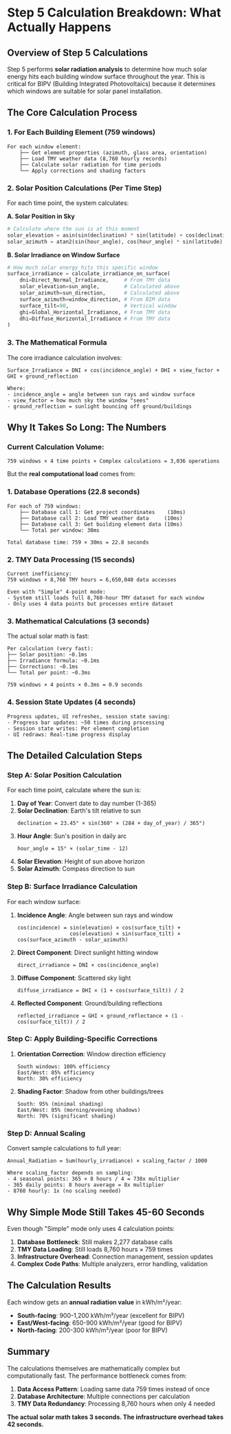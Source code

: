 # Step 5 Calculation Breakdown: What Actually Happens

## Overview of Step 5 Calculations

Step 5 performs **solar radiation analysis** to determine how much solar energy hits each building window surface throughout the year. This is critical for BIPV (Building Integrated Photovoltaics) because it determines which windows are suitable for solar panel installation.

## The Core Calculation Process

### 1. **For Each Building Element (759 windows)**
```
For each window element:
    ├── Get element properties (azimuth, glass area, orientation)
    ├── Load TMY weather data (8,760 hourly records)
    ├── Calculate solar radiation for time periods
    └── Apply corrections and shading factors
```

### 2. **Solar Position Calculations (Per Time Step)**
For each time point, the system calculates:

**A. Solar Position in Sky**
```python
# Calculate where the sun is at this moment
solar_elevation = asin(sin(declination) * sin(latitude) + cos(declination) * cos(latitude) * cos(hour_angle))
solar_azimuth = atan2(sin(hour_angle), cos(hour_angle) * sin(latitude) - tan(declination) * cos(latitude))
```

**B. Solar Irradiance on Window Surface**
```python
# How much solar energy hits this specific window
surface_irradiance = calculate_irradiance_on_surface(
    dni=Direct_Normal_Irradiance,     # From TMY data
    solar_elevation=sun_angle,        # Calculated above
    solar_azimuth=sun_direction,      # Calculated above
    surface_azimuth=window_direction, # From BIM data
    surface_tilt=90,                  # Vertical window
    ghi=Global_Horizontal_Irradiance, # From TMY data
    dhi=Diffuse_Horizontal_Irradiance # From TMY data
)
```

### 3. **The Mathematical Formula**
The core irradiance calculation involves:

```
Surface_Irradiance = DNI × cos(incidence_angle) + DHI × view_factor + GHI × ground_reflection

Where:
- incidence_angle = angle between sun rays and window surface
- view_factor = how much sky the window "sees"
- ground_reflection = sunlight bouncing off ground/buildings
```

## Why It Takes So Long: The Numbers

### Current Calculation Volume:
```
759 windows × 4 time points × Complex calculations = 3,036 operations
```

But the **real computational load** comes from:

### 1. **Database Operations (22.8 seconds)**
```
For each of 759 windows:
    ├── Database call 1: Get project coordinates    (10ms)
    ├── Database call 2: Load TMY weather data     (10ms)  
    ├── Database call 3: Get building element data (10ms)
    └── Total per window: 30ms
    
Total database time: 759 × 30ms = 22.8 seconds
```

### 2. **TMY Data Processing (15 seconds)**
```
Current inefficiency:
759 windows × 8,760 TMY hours = 6,650,040 data accesses

Even with "Simple" 4-point mode:
- System still loads full 8,760-hour TMY dataset for each window
- Only uses 4 data points but processes entire dataset
```

### 3. **Mathematical Calculations (3 seconds)**
The actual solar math is fast:
```
Per calculation (very fast):
├── Solar position: ~0.1ms
├── Irradiance formula: ~0.1ms  
├── Corrections: ~0.1ms
└── Total per point: ~0.3ms

759 windows × 4 points × 0.3ms = 0.9 seconds
```

### 4. **Session State Updates (4 seconds)**
```
Progress updates, UI refreshes, session state saving:
- Progress bar updates: ~50 times during processing
- Session state writes: Per element completion
- UI redraws: Real-time progress display
```

## The Detailed Calculation Steps

### Step A: Solar Position Calculation
For each time point, calculate where the sun is:

1. **Day of Year**: Convert date to day number (1-365)
2. **Solar Declination**: Earth's tilt relative to sun
   ```
   declination = 23.45° × sin(360° × (284 + day_of_year) / 365°)
   ```
3. **Hour Angle**: Sun's position in daily arc
   ```
   hour_angle = 15° × (solar_time - 12)
   ```
4. **Solar Elevation**: Height of sun above horizon
5. **Solar Azimuth**: Compass direction to sun

### Step B: Surface Irradiance Calculation
For each window surface:

1. **Incidence Angle**: Angle between sun rays and window
   ```
   cos(incidence) = sin(elevation) × cos(surface_tilt) + 
                    cos(elevation) × sin(surface_tilt) × cos(surface_azimuth - solar_azimuth)
   ```

2. **Direct Component**: Direct sunlight hitting window
   ```
   direct_irradiance = DNI × cos(incidence_angle)
   ```

3. **Diffuse Component**: Scattered sky light
   ```
   diffuse_irradiance = DHI × (1 + cos(surface_tilt)) / 2
   ```

4. **Reflected Component**: Ground/building reflections
   ```
   reflected_irradiance = GHI × ground_reflectance × (1 - cos(surface_tilt)) / 2
   ```

### Step C: Apply Building-Specific Corrections

1. **Orientation Correction**: Window direction efficiency
   ```
   South windows: 100% efficiency
   East/West: 85% efficiency  
   North: 30% efficiency
   ```

2. **Shading Factor**: Shadow from other buildings/trees
   ```
   South: 95% (minimal shading)
   East/West: 85% (morning/evening shadows)
   North: 70% (significant shading)
   ```

### Step D: Annual Scaling
Convert sample calculations to full year:
```
Annual_Radiation = Sum(hourly_irradiance) × scaling_factor / 1000

Where scaling_factor depends on sampling:
- 4 seasonal points: 365 × 8 hours / 4 = 730x multiplier
- 365 daily points: 8 hours average = 8x multiplier  
- 8760 hourly: 1x (no scaling needed)
```

## Why Simple Mode Still Takes 45-60 Seconds

Even though "Simple" mode only uses 4 calculation points:

1. **Database Bottleneck**: Still makes 2,277 database calls
2. **TMY Data Loading**: Still loads 8,760 hours × 759 times
3. **Infrastructure Overhead**: Connection management, session updates
4. **Complex Code Paths**: Multiple analyzers, error handling, validation

## The Calculation Results

Each window gets an **annual radiation value** in kWh/m²/year:
- **South-facing**: 900-1,200 kWh/m²/year (excellent for BIPV)
- **East/West-facing**: 650-900 kWh/m²/year (good for BIPV)  
- **North-facing**: 200-300 kWh/m²/year (poor for BIPV)

## Summary

The calculations themselves are mathematically complex but computationally fast. The performance bottleneck comes from:

1. **Data Access Pattern**: Loading same data 759 times instead of once
2. **Database Architecture**: Multiple connections per calculation
3. **TMY Data Redundancy**: Processing 8,760 hours when only 4 needed

**The actual solar math takes 3 seconds. The infrastructure overhead takes 42 seconds.**